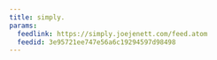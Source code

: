 ```yaml
---
title: simply.
params:
  feedlink: https://simply.joejenett.com/feed.atom
  feedid: 3e95721ee747e56a6c19294597d98498
---
```


